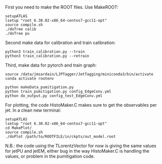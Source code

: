 First you need to make the ROOT files. Use MakeROOT:
```
setupATLAS
lsetup "root 6.30.02-x86_64-centos7-gcc11-opt"
source compile.sh
./doTree calib
./doTree pu
```

Second make data for calibration and train calibration:

```
python3 train_calibration.py --train
python3 train_calibration.py --retrain
```

Third, make data for pytorch and train graph:
```
source /data/jmsardain/LJPTagger/JetTagging/miniconda3/bin/activate
conda activate rootenv

python makeData_pumitigation.py
python train_pumitigation.py config_EdgeConv.yml
python do_output.py config_test_EdgeConv.yml
```

For plotting, the code HistoMaker.C makes sure to get the observables per jet. In a clean new terminal:
```
setupATLAS
lsetup "root 6.30.02-x86_64-centos7-gcc11-opt"
cd MakePlot/
source compile.sh
./doPlot /path/to/ROOTFILE/in/ckpts/out_model.root
```

N.B.: the code using the TLorentzVector for now is giving the same values for jetPU and jetEM, either bug in the way HistoMaker.C is handling the values, or problem in the pumitigation code.
